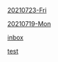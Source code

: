 [20210723-Fri](/journal/20210723-Fri.md)

[20210719-Mon](/journal/20210719-Mon.md)

[inbox](../inbox.md)

[test](test.md)

